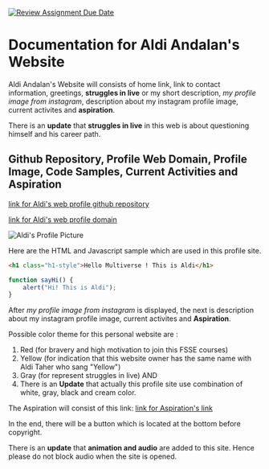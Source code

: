 [![Review Assignment Due Date](https://classroom.github.com/assets/deadline-readme-button-24ddc0f5d75046c5622901739e7c5dd533143b0c8e959d652212380cedb1ea36.svg)](https://classroom.github.com/a/l9v8sNrv)
# Documentation for Aldi Andalan's Website

Aldi Andalan's Website will consists of home link, link to contact information, greetings, **struggles in live** or my short description, _my profile image from instagram_, description about my instagram profile image, current activites and **aspiration**.

There is an **update** that **struggles in live** in this web is about questioning himself and his career path.

## Github Repository, Profile Web Domain, Profile Image, Code Samples, Current Activities and Aspiration
[link for Aldi's web profile github repository](https://github.com/RevoU-FSSE-2/week-1-andalanaldi.git)

[link for Aldi's web profile domain](https://andalanaldi-revou02-week1-assigment.netlify.app/)

![Aldi's Profile Picture](https://pbs.twimg.com/profile_images/1010774476185718785/fDrXMwWu_400x400.jpg)

Here are the HTML and Javascript sample which are used in this profile site.

```html
<h1 class="h1-style">Hello Multiverse ! This is Aldi</h1>
```

```javascript
function sayHi() {
    alert("Hi! This is Aldi");
}
```

After _my profile image from instagram_ is displayed, the next is description about my instagram profile image, current activites and **Aspiration**.

Possible color theme for this personal website are :
1. Red (for bravery and high motivation to join this FSSE courses)
2. Yellow (for indication that this website owner has the same name with Aldi Taher who sang "Yellow")
3. Gray (for represent struggles in live)
AND
4. There is an **Update** that actually this profile site use combination of white, gray, black and cream color.

The Aspiration will consist of this link:
[link for Aspiration's link](https://linktr.ee/sushigoindonesia/)

In the end, there will be a button which is located at the bottom before copyright. 

There is an **update** that **animation and audio** are added to this site. Hence please do not block audio when the site is opened.
